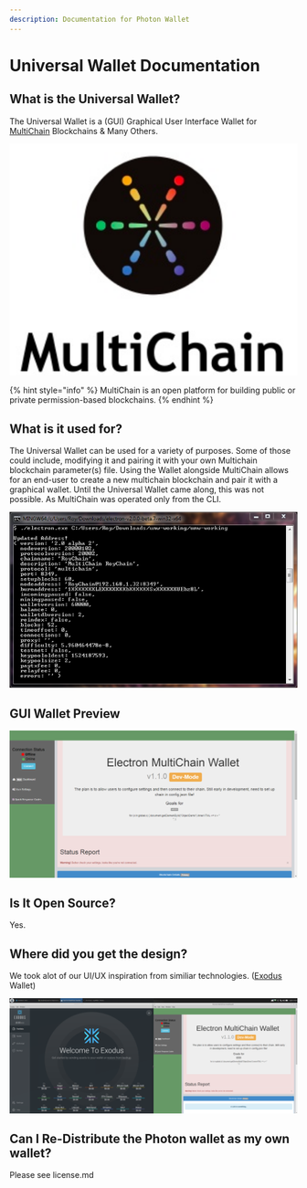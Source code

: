 ```yaml
---
description: Documentation for Photon Wallet
---
```


# Universal Wallet Documentation

## What is the Universal Wallet?

The Universal Wallet is a \(GUI\) Graphical User Interface Wallet for [MultiChain](https://www.multichain.com/) Blockchains & Many Others. 

![Open platform for building Blockchains](.gitbook/assets/13ed5e_9f93b9c335f042938aac22f37109ea50_mv2.png)

{% hint style="info" %}
MultiChain is an open platform for building public or private permission-based blockchains.
{% endhint %}

## What is it used for?

The Universal Wallet can be used for a variety of purposes. Some of those could include, modifying it and pairing it with your own Multichain blockchain parameter\(s\) file. Using the  Wallet alongside MultiChain allows for an end-user to create a new multichain blockchain and pair it with a graphical wallet. Until the Universal Wallet came along, this was not possible. As MultiChain was operated only from the CLI.

![Traditional CLI Interactions](.gitbook/assets/console-umw.png)

## GUI Wallet Preview

![Graphical User Interface](.gitbook/assets/gui-view.png)

## Is It Open Source?

Yes.

## Where did you get the design?

We took alot of our UI/UX inspiration from similiar technologies. \([Exodus](https://www.exodus.io/) Wallet\)

![Most of my UI/UX influence came from the Exodus wallet.](.gitbook/assets/screenshot_2018-05-02_19-56-49.png)

## Can I Re-Distribute the Photon wallet as my own wallet?

Please see license.md





